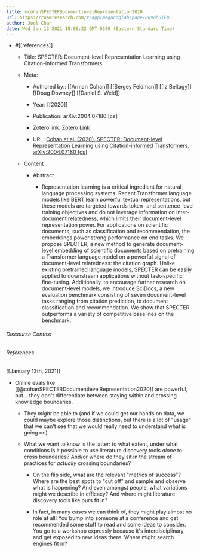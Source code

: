 ```yaml
---
title: @cohanSPECTERDocumentlevelRepresentation2020
url: https://roamresearch.com/#/app/megacoglab/page/0Q9ohSiFm
author: Joel Chan
date: Wed Jan 13 2021 18:06:22 GMT-0500 (Eastern Standard Time)
---
```


- #[[references]]

    - Title: SPECTER: Document-level Representation Learning using Citation-informed Transformers

    - Meta:

        - Authored by:: [[Arman Cohan]] [[Sergey Feldman]] [[Iz Beltagy]] [[Doug Downey]] [[Daniel S. Weld]]

        - Year: [[2020]]

        - Publication: arXiv:2004.07180 [cs]

        - Zotero link: [Zotero Link](zotero://select/items/1_I83JVMAB)

        - URL: [Cohan et al. (2020). SPECTER: Document-level Representation Learning using Citation-informed Transformers. arXiv:2004.07180 [cs]](http://arxiv.org/abs/2004.07180)

    - Content

        - Abstract

            - Representation learning is a critical ingredient for natural language processing systems. Recent Transformer language models like BERT learn powerful textual representations, but these models are targeted towards token- and sentence-level training objectives and do not leverage information on inter-document relatedness, which limits their document-level representation power. For applications on scientific documents, such as classification and recommendation, the embeddings power strong performance on end tasks. We propose SPECTER, a new method to generate document-level embedding of scientific documents based on pretraining a Transformer language model on a powerful signal of document-level relatedness: the citation graph. Unlike existing pretrained language models, SPECTER can be easily applied to downstream applications without task-specific fine-tuning. Additionally, to encourage further research on document-level models, we introduce SciDocs, a new evaluation benchmark consisting of seven document-level tasks ranging from citation prediction, to document classification and recommendation. We show that SPECTER outperforms a variety of competitive baselines on the benchmark.

###### Discourse Context



###### References

[[January 13th, 2021]]

- Online evals like [[@cohanSPECTERDocumentlevelRepresentation2020]] are powerful, but... they don't differentiate between staying within and crossing knowledge boundaries.

    - They *might* be able to (and if we could get our hands on data, we could maybe explore those distinctions, but there is a lot of "usage" that we can't see that we would really need to understand what is going on)

    - What we want to know is the latter: to what extent, under what conditions is it possible to use literature discovery tools *alone* to cross boundaries? And/or where do they sit in the stream of practices for *actually* crossing boundaries?

        - On the flip side, what are the relevant "metrics of success"? Where are the best spots to "cut off" and sample and observe what is happening? And even amongst people, what variations might we describe in efficacy? And where might literature discovery tools like ours fit in?

        - In fact, in many cases we can think of, they might play almost no role at all! You bump into someone at a conference and get recommended some stuff to read and some ideas to consider. You go to a workshop expressly because it's interdisciplinary, and get exposed to new ideas there. Where might search engines fit in?
